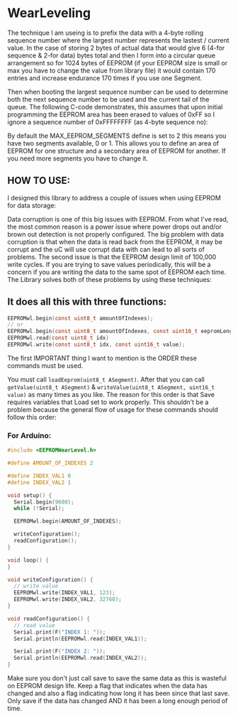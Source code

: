 # WearLeveling

The technique I am useing is to prefix the data with a 4-byte rolling sequence number where the largest number represents the lastest / current value.
In the case of storing 2 bytes of actual data that would give 6 (4-for sequence & 2-for data) bytes total and then I form into a circular queue arrangement so for 1024 bytes of EEPROM (if your EEPROM size is small or max you have to change the value from library file) it would contain 170 entries and increase endurance 170 times if you use one Segment.

Then when booting the largest sequence number can be used to determine both the next sequence number to be used and the current tail of the queue.
The following C-code demonstrates, this assumes that upon initial programming the EEPROM area has been erased to values of 0xFF so I ignore a sequence number of 0xFFFFFFFF (as 4-byte sequence no):


By default the MAX_EEPROM_SEGMENTS define is set to 2 this means you have two segments available, 0 or 1.
This allows you to define an area of EEPROM for one structure and a secondary area of EEPROM for another.
If you need more segments you have to change it.


## HOW TO USE:

I designed this library to address a couple of issues when using EEPROM for data storage:

Data corruption is one of this big issues with EEPROM.  From what I've read, the most common reason is a power issue where power drops out and/or brown out detection is not properly configured.
The big problem with data corruption is that when the data is read back from the EEPROM, it may be corrupt and the uC will use corrupt data with can lead to all sorts of problems.
The second issue is that the EEPROM design limit of 100,000 write cycles. If you are trying to save values periodically, this will be a concern if you are writing the data to the same spot of EEPROM each time.
The Library solves both of these problems by using these techniques:


## It does all this with three functions:
```c
EEPROMwl.begin(const uint8_t amountOfIndexes);
// or
EEPROMwl.begin(const uint8_t amountOfIndexes, const uint16_t eepromLengthToUse);
EEPROMwl.read(const uint8_t idx)
EEPROMwl.write(const uint8_t idx, const uint16_t value);
```
The first IMPORTANT thing I want to mention is the ORDER these commands must be used.

You must call `loadEeprom(uint8_t ASegment)`. After that you can call `getValue(uint8_t ASegment)` & `writeValue(uint8_t ASegment, uint16_t value)` as many times as you like.
The reason for this order is that Save requires variables that Load set to work properly.
This shouldn't be a problem because the general flow of usage for these commands should follow this order:

### For Arduino:
```c
#include <EEPROMWearLevel.h>

#define AMOUNT_OF_INDEXES 2

#define INDEX_VAL1 0
#define INDEX_VAL2 1

void setup() {
  Serial.begin(9600);
  while (!Serial);

  EEPROMwl.begin(AMOUNT_OF_INDEXES);

  writeConfiguration();
  readConfiguration();
}

void loop() {
}

void writeConfiguration() {
  // write value
  EEPROMwl.write(INDEX_VAL1, 123);
  EEPROMwl.write(INDEX_VAL2, 32768);
}

void readConfiguration() {
  // read value
  Serial.print(F("INDEX 1: "));
  Serial.println(EEPROMwl.read(INDEX_VAL1));

  Serial.print(F("INDEX 2: "));
  Serial.println(EEPROMwl.read(INDEX_VAL2));
}
```
Make sure you don't just call save to save the same data as this is wasteful on EEPROM design life.
Keep a flag that indicates when the data has changed and also a flag indicating how long it has been since that last save.
Only save if the data has changed AND it has been a long enough period of time.
